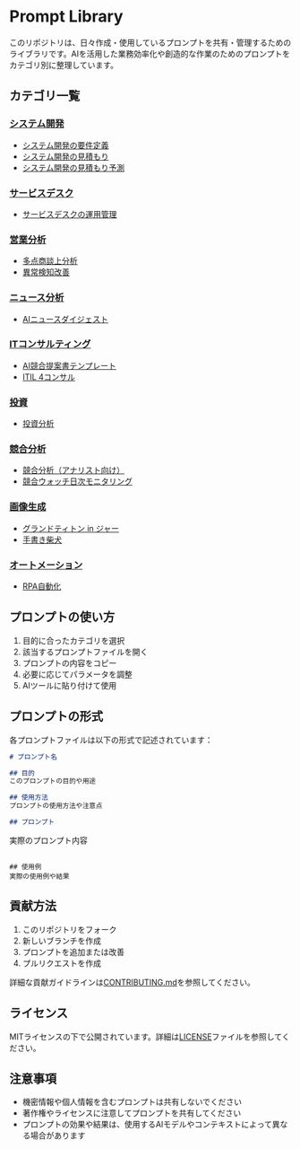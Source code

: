 # Prompt Library

このリポジトリは、日々作成・使用しているプロンプトを共有・管理するためのライブラリです。AIを活用した業務効率化や創造的な作業のためのプロンプトをカテゴリ別に整理しています。

## カテゴリ一覧

### [システム開発](system-development/)
- [システム開発の要件定義](system-development/システム開発要件定義.md)
- [システム開発の見積もり](system-development/システム開発見積もり.md)
- [システム開発の見積もり予測](system-development/システム開発見積もり予測.md)

### [サービスデスク](service-desk/)
- [サービスデスクの運用管理](service-desk/サービスデスク.md)

### [営業分析](analysis/)
- [多点商談上分析](analysis/多点商談上分析.md)
- [異常検知改善](analysis/generic_anomaly_improvement_prompt.yml)

### [ニュース分析](news-analysis/)
- [AIニュースダイジェスト](news-analysis/AIニュースダイジェスト.md)

### [ITコンサルティング](it-consulting/)
- [AI競合提案書テンプレート](it-consulting/AI_競合提案書テンプレート_第5版.md)
- [ITIL 4コンサル](it-consulting/ITIL%204コンサル.md)

### [投資](investment/)
- [投資分析](investment/投資分析.md)

### [競合分析](competitor%20analysis/)
- [競合分析（アナリスト向け）](competitor%20analysis/競合分析（アナリスト向け）.md)
- [競合ウォッチ日次モニタリング](competitor%20analysis/competitor_watch_daily_monitor.yml)

### [画像生成](image/)
- [グランドティトン in ジャー](image/grand-teton-in-jar.yaml)
- [手書き柴犬](image/hand-write-shiba-inu.yaml)

### [オートメーション](automation/)
- [RPA自動化](automation/RPA自動化.md)

## プロンプトの使い方

1. 目的に合ったカテゴリを選択
2. 該当するプロンプトファイルを開く
3. プロンプトの内容をコピー
4. 必要に応じてパラメータを調整
5. AIツールに貼り付けて使用

## プロンプトの形式

各プロンプトファイルは以下の形式で記述されています：

```markdown
# プロンプト名

## 目的
このプロンプトの目的や用途

## 使用方法
プロンプトの使用方法や注意点

## プロンプト
```
実際のプロンプト内容
```

## 使用例
実際の使用例や結果
```

## 貢献方法

1. このリポジトリをフォーク
2. 新しいブランチを作成
3. プロンプトを追加または改善
4. プルリクエストを作成

詳細な貢献ガイドラインは[CONTRIBUTING.md](CONTRIBUTING.md)を参照してください。

## ライセンス

MITライセンスの下で公開されています。詳細は[LICENSE](LICENSE)ファイルを参照してください。

## 注意事項

- 機密情報や個人情報を含むプロンプトは共有しないでください
- 著作権やライセンスに注意してプロンプトを共有してください
- プロンプトの効果や結果は、使用するAIモデルやコンテキストによって異なる場合があります 